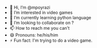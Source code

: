 - 👋 Hi, I’m @mpoyrazi
- 👀 I’m interested in video games
- 🌱 I’m currently learning python language
- 💞️ I’m looking to collaborate on ?
- 📫 How to reach me you can't
- 😄 Pronouns: he/his/him
- ⚡ Fun fact: I'm trying to do a video game.

<!---
mpoyrazi/mpoyrazi is a ✨ special ✨ repository because its `README.md` (this file) appears on your GitHub profile.
You can click the Preview link to take a look at your changes.
--->
